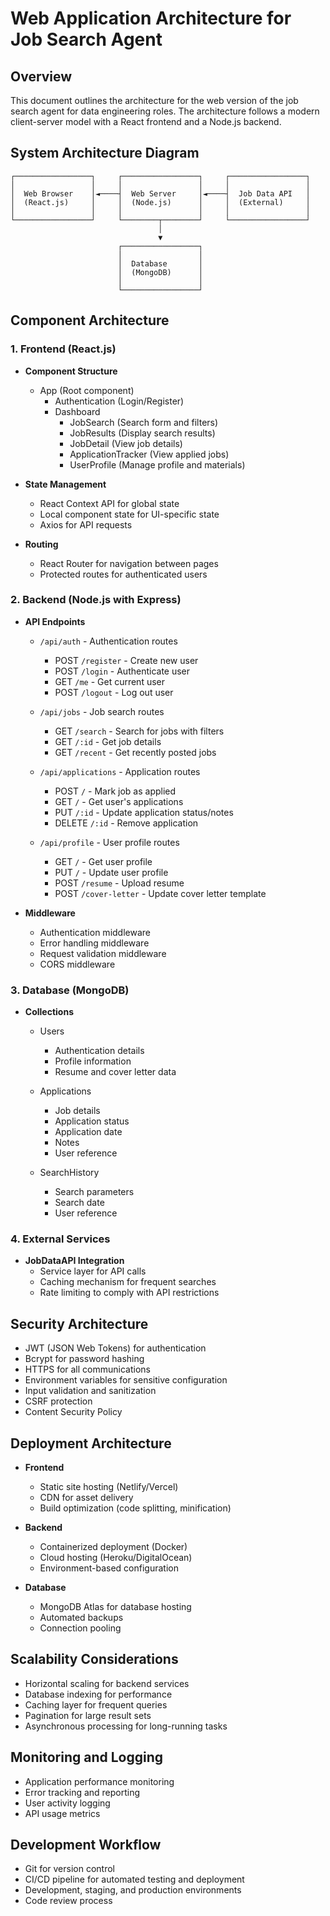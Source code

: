 # Web Application Architecture for Job Search Agent

## Overview
This document outlines the architecture for the web version of the job search agent for data engineering roles. The architecture follows a modern client-server model with a React frontend and a Node.js backend.

## System Architecture Diagram

```
┌─────────────────┐     ┌─────────────────┐     ┌─────────────────┐
│                 │     │                 │     │                 │
│  Web Browser    │◄────┤  Web Server     │◄────┤  Job Data API   │
│  (React.js)     │     │  (Node.js)      │     │  (External)     │
│                 │     │                 │     │                 │
└─────────────────┘     └────────┬────────┘     └─────────────────┘
                                 │
                                 ▼
                        ┌─────────────────┐
                        │                 │
                        │  Database       │
                        │  (MongoDB)      │
                        │                 │
                        └─────────────────┘
```

## Component Architecture

### 1. Frontend (React.js)
- **Component Structure**
  - App (Root component)
    - Authentication (Login/Register)
    - Dashboard
      - JobSearch (Search form and filters)
      - JobResults (Display search results)
      - JobDetail (View job details)
      - ApplicationTracker (View applied jobs)
      - UserProfile (Manage profile and materials)

- **State Management**
  - React Context API for global state
  - Local component state for UI-specific state
  - Axios for API requests

- **Routing**
  - React Router for navigation between pages
  - Protected routes for authenticated users

### 2. Backend (Node.js with Express)
- **API Endpoints**
  - `/api/auth` - Authentication routes
    - POST `/register` - Create new user
    - POST `/login` - Authenticate user
    - GET `/me` - Get current user
    - POST `/logout` - Log out user
  
  - `/api/jobs` - Job search routes
    - GET `/search` - Search for jobs with filters
    - GET `/:id` - Get job details
    - GET `/recent` - Get recently posted jobs
  
  - `/api/applications` - Application routes
    - POST `/` - Mark job as applied
    - GET `/` - Get user's applications
    - PUT `/:id` - Update application status/notes
    - DELETE `/:id` - Remove application
  
  - `/api/profile` - User profile routes
    - GET `/` - Get user profile
    - PUT `/` - Update user profile
    - POST `/resume` - Upload resume
    - POST `/cover-letter` - Update cover letter template

- **Middleware**
  - Authentication middleware
  - Error handling middleware
  - Request validation middleware
  - CORS middleware

### 3. Database (MongoDB)
- **Collections**
  - Users
    - Authentication details
    - Profile information
    - Resume and cover letter data
  
  - Applications
    - Job details
    - Application status
    - Application date
    - Notes
    - User reference
  
  - SearchHistory
    - Search parameters
    - Search date
    - User reference

### 4. External Services
- **JobDataAPI Integration**
  - Service layer for API calls
  - Caching mechanism for frequent searches
  - Rate limiting to comply with API restrictions

## Security Architecture
- JWT (JSON Web Tokens) for authentication
- Bcrypt for password hashing
- HTTPS for all communications
- Environment variables for sensitive configuration
- Input validation and sanitization
- CSRF protection
- Content Security Policy

## Deployment Architecture
- **Frontend**
  - Static site hosting (Netlify/Vercel)
  - CDN for asset delivery
  - Build optimization (code splitting, minification)

- **Backend**
  - Containerized deployment (Docker)
  - Cloud hosting (Heroku/DigitalOcean)
  - Environment-based configuration

- **Database**
  - MongoDB Atlas for database hosting
  - Automated backups
  - Connection pooling

## Scalability Considerations
- Horizontal scaling for backend services
- Database indexing for performance
- Caching layer for frequent queries
- Pagination for large result sets
- Asynchronous processing for long-running tasks

## Monitoring and Logging
- Application performance monitoring
- Error tracking and reporting
- User activity logging
- API usage metrics

## Development Workflow
- Git for version control
- CI/CD pipeline for automated testing and deployment
- Development, staging, and production environments
- Code review process
